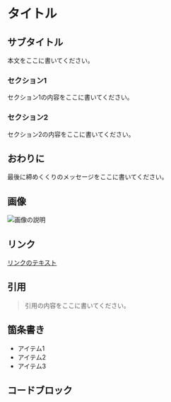 # タイトル

## サブタイトル

本文をここに書いてください。

### セクション1

セクション1の内容をここに書いてください。

### セクション2

セクション2の内容をここに書いてください。

## おわりに

最後に締めくくりのメッセージをここに書いてください。

## 画像

![画像の説明](/static/image/header.jpg)

## リンク

[リンクのテキスト](https://example.com)

## 引用

> 引用の内容をここに書いてください。

## 箇条書き

- アイテム1
- アイテム2
- アイテム3

## コードブロック
